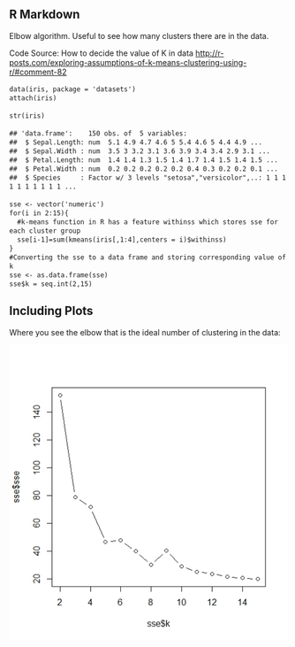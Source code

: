 R Markdown
----------

Elbow algorithm. Useful to see how many clusters there are in the data.

Code Source: How to decide the value of K in data
<http://r-posts.com/exploring-assumptions-of-k-means-clustering-using-r/#comment-82>

    data(iris, package = 'datasets')
    attach(iris)

    str(iris)

    ## 'data.frame':    150 obs. of  5 variables:
    ##  $ Sepal.Length: num  5.1 4.9 4.7 4.6 5 5.4 4.6 5 4.4 4.9 ...
    ##  $ Sepal.Width : num  3.5 3 3.2 3.1 3.6 3.9 3.4 3.4 2.9 3.1 ...
    ##  $ Petal.Length: num  1.4 1.4 1.3 1.5 1.4 1.7 1.4 1.5 1.4 1.5 ...
    ##  $ Petal.Width : num  0.2 0.2 0.2 0.2 0.2 0.4 0.3 0.2 0.2 0.1 ...
    ##  $ Species     : Factor w/ 3 levels "setosa","versicolor",..: 1 1 1 1 1 1 1 1 1 1 ...

    sse <- vector('numeric')
    for(i in 2:15){
      #k-means function in R has a feature withinss which stores sse for each cluster group
      sse[i-1]=sum(kmeans(iris[,1:4],centers = i)$withinss)
    }
    #Converting the sse to a data frame and storing corresponding value of k
    sse <- as.data.frame(sse)
    sse$k = seq.int(2,15)

Including Plots
---------------

Where you see the elbow that is the ideal number of clustering in the
data:

![](Img/Elbow.jpeg)
